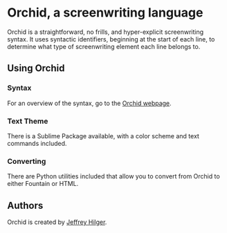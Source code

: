 # Orchid, a screenwriting language

Orchid is a straightforward, no frills, and hyper-explicit screenwriting syntax. It uses syntactic identifiers, beginning at the start of each line, to determine what type of screenwriting element each line belongs to.

## Using Orchid

### Syntax

For an overview of the syntax, go to the [Orchid webpage](https://hilger.me/orchid.html).

### Text Theme

There is a Sublime Package available, with a color scheme and text commands included.

### Converting

There are Python utilities included that allow you to convert from Orchid to either Fountain or HTML.

## Authors

Orchid is created by [Jeffrey Hilger](https://hilger.me).
